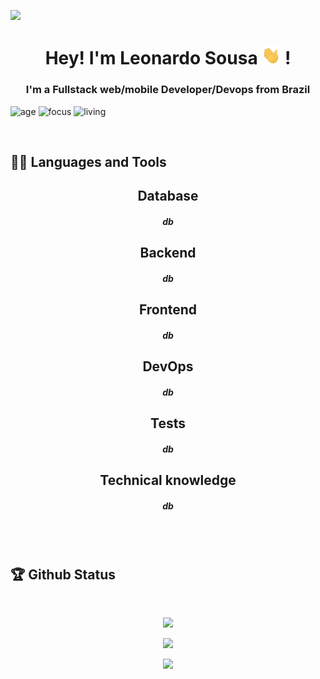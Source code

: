 ![](https://raw.githubusercontent.com/halfrost/halfrost/master/icons/header_.png)

<h1 align="center"> Hey! I'm Leonardo Sousa <img src="https://raw.githubusercontent.com/ABSphreak/ABSphreak/master/gifs/Hi.gif" width="30px"> ! </h1>

<h3 align="center">I'm a Fullstack web/mobile Developer/Devops from Brazil</h3>
  
![age](https://img.shields.io/badge/age-33-blue)
![focus](https://img.shields.io/badge/focus-FullStack-brightgreen)
![living](https://img.shields.io/badge/living-Salvador-3c9)

<br />


## 👨‍💻 Languages and Tools

<div align="center">

<h2>Database 
    <h5>db</h5>
</h2>  

<h2>Backend
    <h5>db</h5>
</h2>

<h2>Frontend
    <h5>db</h5>
</h2>

<h2>DevOps
    <h5>db</h5>
</h2>

<h2>Tests
    <h5>db</h5>
</h2>

<h2>Technical knowledge
    <h5>db</h5>
</h2>        
<!-- <img src="https://github.com/victorlpgazolli/victorlpgazolli/blob/master/logos/JS.png?raw=true" height="60" width="60">
<img src="https://cdn.iconscout.com/icon/free/png-512/node-js-1174925.png" height="60" width="60">
<img src="https://github.com/victorlpgazolli/victorlpgazolli/blob/master/logos/css.png?raw=true" height="60" width="60">
<img src="https://github.com/victorlpgazolli/victorlpgazolli/blob/master/logos/html.png?raw=true" height="60" width="60">
<img src="https://img.icons8.com/color/452/mongodb.png" height="60" width="60"> -->

<br>

<!-- <img src="https://github.com/victorlpgazolli/victorlpgazolli/blob/master/logos/react.png?raw=true" height="60" width="60">
<img src="https://github.com/victorlpgazolli/victorlpgazolli/blob/master/logos/sql.png?raw=true" height="60" width="60">
<img src="https://github.com/victorlpgazolli/victorlpgazolli/blob/master/logos/git.png?raw=true" height="60" width="60">
<img src="https://github.com/victorlpgazolli/victorlpgazolli/blob/master/logos/vs.png?raw=true" height="60" width="60">
<img height="60" src="https://raw.githubusercontent.com/github/explore/80688e429a7d4ef2fca1e82350fe8e3517d3494d/topics/firebase/firebase.png"> -->

</div>

<br >

## 🏆 Github Status

<!-- <img  src="https://github-readme-stats.vercel.app/api?username=victorlpgazolli&show_icons=true&hide_border=true&theme=dark" width="45%" align="right" >

<img  src="https://github-readme-streak-stats.herokuapp.com/?user=victorlpgazolli&theme=dark" width="45%" > -->

<br>

<div align="center">

[<img src="https://img.shields.io/badge/linkedin-%230077B5.svg?&style=for-the-badge&logo=linkedin&logoColor=white">](https://www.linkedin.com/in/leonardo-dos-santos-sousa-238651173/)

[<img src="https://img.shields.io/badge/github-%231877F2.svg?&style=for-the-badge&logo=github&logoColor=white&color=black">](https://github.com/LeonardoSousa89)

[<img src="https://img.shields.io/badge/email-%231877F2.svg?&style=for-the-badge&logo=email&logoColor=white&color=red">](mailto:leoprofessionallogytech@outlook.com)


</div>
